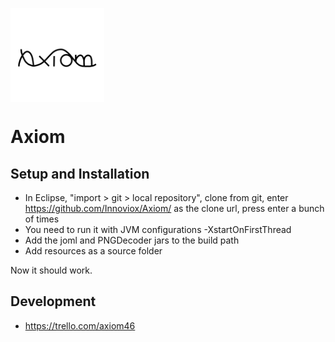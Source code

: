 <a href="url"><img src="https://github.com/Innoviox/Axiom/blob/master/Logo.png" align="center" height="150" width="150" ></a>
# Axiom

## Setup and Installation
- In Eclipse, "import > git > local repository", clone from git, enter https://github.com/Innoviox/Axiom/ as the clone url, press enter a bunch of times
- You need to run it with JVM configurations -XstartOnFirstThread
- Add the joml and PNGDecoder jars to the build path
- Add resources as a source folder

Now it should work.

## Development
- https://trello.com/axiom46
